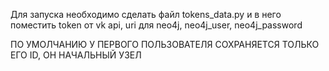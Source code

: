Для запуска необходимо сделать файл tokens_data.py и в него поместить token от vk api, uri для neo4j, neo4j_user, neo4j_password

ПО УМОЛЧАНИЮ У ПЕРВОГО ПОЛЬЗОВАТЕЛЯ СОХРАНЯЕТСЯ ТОЛЬКО ЕГО ID, ОН НАЧАЛЬНЫЙ УЗЕЛ
